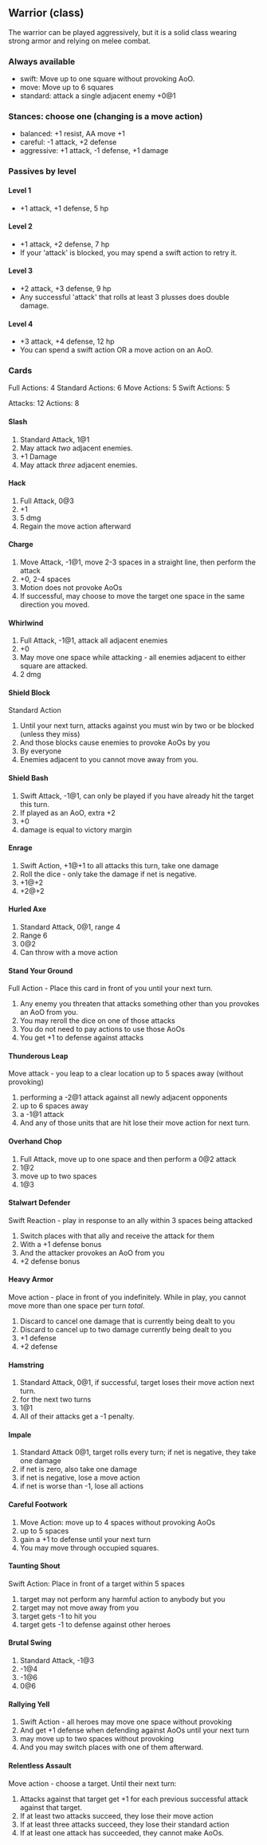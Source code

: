 ## Warrior (class)

The warrior can be played aggressively, but it is a solid class wearing strong armor
and relying on melee combat.

### Always available

* swift: Move up to one square without provoking AoO.
* move: Move up to 6 squares
* standard: attack a single adjacent enemy +0@1

### Stances: choose one (changing is a move action)

* balanced: +1 resist, AA move +1
* careful: -1 attack, +2 defense
* aggressive: +1 attack, -1 defense, +1 damage

### Passives by level

#### Level 1
* +1 attack, +1 defense, 5 hp

#### Level 2
* +1 attack, +2 defense, 7 hp
* If your 'attack' is blocked, you may spend a swift action to retry it.

#### Level 3
* +2 attack, +3 defense, 9 hp
* Any successful 'attack' that rolls at least 3 plusses does double damage.

#### Level 4
* +3 attack, +4 defense, 12 hp
* You can spend a swift action OR a move action on an AoO.


### Cards

Full Actions: 4
Standard Actions: 6
Move Actions: 5
Swift Actions: 5

Attacks: 12
Actions: 8

#### Slash
1. Standard Attack, 1@1
2. May attack *two* adjacent enemies.
3. +1 Damage
4. May attack *three* adjacent enemies.

#### Hack
1. Full Attack, 0@3
2. +1
3. 5 dmg
4. Regain the move action afterward

#### Charge
1. Move Attack, -1@1, move 2-3 spaces in a straight line, then perform the attack
2. +0, 2-4 spaces
3. Motion does not provoke AoOs
4. If successful, may choose to move the target one space in the same direction you moved.

#### Whirlwind
1. Full Attack, -1@1, attack all adjacent enemies
2. +0
3. May move one space while attacking - all enemies adjacent to either square are attacked.
4. 2 dmg

#### Shield Block
Standard Action
1. Until your next turn, attacks against you must win by two or be blocked (unless they miss)
2. And those blocks cause enemies to provoke AoOs by you
3. By everyone
4. Enemies adjacent to you cannot move away from you.


#### Shield Bash
1. Swift Attack, -1@1, can only be played if you have already hit the target this turn.
2. If played as an AoO, extra +2
3. +0
4. damage is equal to victory margin

#### Enrage
1. Swift Action, +1@+1 to all attacks this turn, take one damage
2. Roll the dice - only take the damage if net is negative.
3. +1@+2
4. +2@+2

#### Hurled Axe
1. Standard Attack, 0@1, range 4
2. Range 6
3. 0@2
4. Can throw with a move action

#### Stand Your Ground
Full Action - Place this card in front of you until your next turn.
1. Any enemy you threaten that attacks something other than you provokes an AoO from you.
2. You may reroll the dice on one of those attacks
3. You do not need to pay actions to use those AoOs
4. You get +1 to defense against attacks

#### Thunderous Leap
Move attack - you leap to a clear location up to 5 spaces away (without provoking)
1. performing a -2@1 attack against all newly adjacent opponents
2. up to 6 spaces away
3. a -1@1 attack
4. And any of those units that are hit lose their move action for next turn.


#### Overhand Chop
1. Full Attack, move up to one space and then perform a 0@2 attack
2. 1@2
3. move up to two spaces
4. 1@3

#### Stalwart Defender
Swift Reaction - play in response to an ally within 3 spaces being attacked
1. Switch places with that ally and receive the attack for them
2. With a +1 defense bonus
3. And the attacker provokes an AoO from you
4. +2 defense bonus

#### Heavy Armor
Move action - place in front of you indefinitely. While in play, you cannot move
more than one space per turn *total*.
1. Discard to cancel one damage that is currently being dealt to you
2. Discard to cancel up to two damage currently being dealt to you
3. +1 defense
4. +2 defense

#### Hamstring
1. Standard Attack, 0@1, if successful, target loses their move action next turn.
2. for the next two turns
3. 1@1
4. All of their attacks get a -1 penalty.

#### Impale
1. Standard Attack 0@1, target rolls every turn; if net is negative, they take one damage
2. if net is zero, also take one damage
3. if net is negative, lose a move action
4. if net is worse than -1, lose all actions


#### Careful Footwork
1. Move Action: move up to 4 spaces without provoking AoOs
2. up to 5 spaces
3. gain a +1 to defense until your next turn
4. You may move through occupied squares.

#### Taunting Shout
Swift Action: Place in front of a target within 5 spaces
1. target may not perform any harmful action to anybody but you
2. target may not move away from you
3. target gets -1 to hit you
4. target gets -1 to defense against other heroes

#### Brutal Swing
1. Standard Attack, -1@3
2. -1@4
3. -1@6
4. 0@6

#### Rallying Yell
1. Swift Action - all heroes may move one space without provoking
2. And get +1 defense when defending against AoOs until your next turn
3. may move up to two spaces without provoking
4. And you may switch places with one of them afterward.

#### Relentless Assault
Move action - choose a target. Until their next turn:
1. Attacks against that target get +1 for each previous successful attack against that target.
2. If at least two attacks succeed, they lose their move action
3. If at least three attacks succeed, they lose their standard action
4. If at least one attack has succeeded, they cannot make AoOs.
